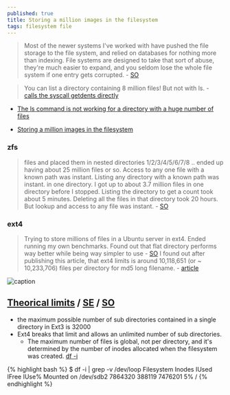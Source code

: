 ```yaml
---
published: true
title: Storing a million images in the filesystem
tags: filesystem file
---
```

> Most of the newer systems I've worked with have pushed the file storage to the file system, and relied on databases for nothing more than indexing. File systems are designed to take that sort of abuse, they're much easier to expand, and you seldom lose the whole file system if one entry gets corrupted. - [SO](https://serverfault.com/a/95451)

> You can list a directory containing 8 million files! But not with ls. - [calls the syscall getdents directly](http://www.be-n.com/spw/you-can-list-a-million-files-in-a-directory-but-not-with-ls.html)

- [The ls command is not working for a directory with a huge number of files](https://unix.stackexchange.com/questions/120077/the-ls-command-is-not-working-for-a-directory-with-a-huge-number-of-files)

- [Storing a million images in the filesystem](https://serverfault.com/questions/95444/storing-a-million-images-in-the-filesystem#)

### zfs
> files and placed them in nested directories 1/2/3/4/5/6/7/8 .. ended up having about 25 million files or so. Access to any one file with a known path was instant. Listing any directory with a known path was instant.
 in one directory. I got up to about 3.7 million files in one directory before I stopped. Listing the directory to get a count took about 5 minutes. Deleting all the files in that directory took 20 hours. But lookup and access to any file was instant. - [SO](https://serverfault.com/questions/95444/storing-a-million-images-in-the-filesystem/739017#739017)

### ext4

> Trying to store millions of files in a Ubuntu server in ext4. Ended running my own benchmarks. Found out that flat directory performs way better while being way simpler to use - [SO](https://stackoverflow.com/a/53892874)
> I found out after publishing this article, that ext4 limits is around 10,118,651 (or ~ 10,233,706) files per directory for md5 long filename. - [article](https://medium.com/@hartator/benchmark-deep-directory-structure-vs-flat-directory-structure-to-store-millions-of-files-on-ext4-cac1000ca28)

![caption](https://miro.medium.com/max/875/1*4o4TfqUH5ObSObJAGaXqLg.png) <!-- .element height="50%" width="50% ustify-content="left" -->


## [Theorical limits](https://kernelnewbies.org/Ext4#Bigger_filesystem.2Ffile_sizes) / [SE](https://serverfault.com/questions/98235/how-many-files-in-a-directory-is-too-many-downloading-data-from-net) / [SO](https://stackoverflow.com/a/466596)
- the maximum possible number of sub directories contained in a single directory in Ext3 is 32000
- Ext4 breaks that limit and allows an unlimited number of sub directories.
	- The maximum number of files is global, not per directory, and it's determined by the number of inodes allocated when the filesystem was created. [df -i](https://serverfault.com/questions/506465/is-there-a-hard-limit-to-the-number-of-files-a-directory-can-have/506471#506471)
    
{% highlight bash %}
 $ df -i | grep -v /dev/loop
    Filesystem       Inodes  IUsed    IFree IUse% Mounted on
    /dev/sdb2       7864320 388119  7476201    5% /
{% endhighlight %}
